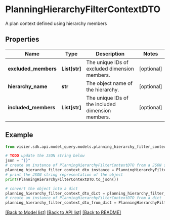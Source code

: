 # PlanningHierarchyFilterContextDTO

A plan context defined using hierarchy members

## Properties

Name | Type | Description | Notes
------------ | ------------- | ------------- | -------------
**excluded_members** | **List[str]** | The unique IDs of excluded dimension members. | [optional] 
**hierarchy_name** | **str** | The object name of the hierarchy. | [optional] 
**included_members** | **List[str]** | The unique IDs of the included dimension members. | [optional] 

## Example

```python
from visier.sdk.api.model_query.models.planning_hierarchy_filter_context_dto import PlanningHierarchyFilterContextDTO

# TODO update the JSON string below
json = "{}"
# create an instance of PlanningHierarchyFilterContextDTO from a JSON string
planning_hierarchy_filter_context_dto_instance = PlanningHierarchyFilterContextDTO.from_json(json)
# print the JSON string representation of the object
print(PlanningHierarchyFilterContextDTO.to_json())

# convert the object into a dict
planning_hierarchy_filter_context_dto_dict = planning_hierarchy_filter_context_dto_instance.to_dict()
# create an instance of PlanningHierarchyFilterContextDTO from a dict
planning_hierarchy_filter_context_dto_from_dict = PlanningHierarchyFilterContextDTO.from_dict(planning_hierarchy_filter_context_dto_dict)
```
[[Back to Model list]](../README.md#documentation-for-models) [[Back to API list]](../README.md#documentation-for-api-endpoints) [[Back to README]](../README.md)


